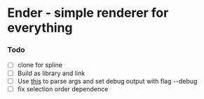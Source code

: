 # Ender - simple renderer for everything


### Todo
- [ ] clone for spline
- [ ] Build as library and link
- [ ] Use [this](https://github.com/Taywee/args) to parse args and set debug output with flag --debug
- [ ] fix selection order dependence
